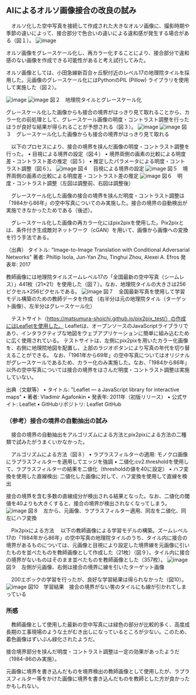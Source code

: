## AIによるオルソ画像接合の改良の試み

　オルソ化した空中写真を接続して作成された大きなオルソ画像に、撮影時期や季節の違いによって、接合部分で色合いの違いによる違和感が発生する場合がある（図１）。
 ![image](https://github.com/user-attachments/assets/9277a2f6-632e-499e-ae57-64417d946b81)

 オルソ画像をグレースケール化し、再カラー化することにより、接合部分で違和感のない画像を作成できる可能性があると考え試行してみた。

 オルソ画像としては、小田急線新百合ヶ丘駅付近のレベル17の地理院タイルを採用した。元画像のグレースケール化にはPythonのPIL (Pillow) ライブラリを使用して実施した（図２）。

![image](https://github.com/user-attachments/assets/48a34dba-3254-43d1-84fc-b5def35b120c)
![image](https://github.com/user-attachments/assets/7f14a3e3-c0af-4f6b-abd5-c7df9d5f9dab)
図２　地理院タイルとグレースケール化

  グレースケール化した画像からも接合の境界がはっきり見て取れることから、カラー化の前処理として、グレースケール画像の明度・コントラスト調整を行ったほうが良好な結果が得られることが予想される（図３）。
![image](https://github.com/user-attachments/assets/575f7ef4-6b28-45ad-80ae-8c5896f95318)
![image](https://github.com/user-attachments/assets/f33fbc20-9429-49fb-a9fb-5bdc1aaf8962)
図３　グレースケール化した画像からも接合の境界がはっきり見て取れる

　以下のプロセスにより、接合の境界を挟んだ画像の明度・コントラスト調整を行った。
    • 目視による境界の設定（図４）
    • 境界両側の画素の比較による明度差・コントラスト差の推定（図５）
    • 推定したパラメータによる明度・コントラスト調整（図６）。
![image](https://github.com/user-attachments/assets/73bed933-a61f-445c-84f5-73526cb96f16)
図４　目視による境界の設定
![image](https://github.com/user-attachments/assets/778b5a8e-f5b0-41b6-b4c8-1ef2798491c3)
図５　境界両側の画素の比較による明度差・コントラスト差の推定
![image](https://github.com/user-attachments/assets/dafb7518-1318-42fd-8ad0-d24bf6c1f04a)
図６　明度・コントラスト調整（左図は調整前、右図は調整後）

　グレースケール化した画像の接合の境界を挟んだ明度・コントラスト調整は「1984から86年」の空中写真についてのみ実施した。接合の境界の自動検出が実施できなかったためである（後述）。

　グレースケール化した画像の再カラー化にはpix2pixを使用した。Pix2pixとは、条件付き生成敵対ネットワーク（cGAN）を用いて、画像から画像への変換を行う手法である。

（出典）
タイトル: "Image-to-Image Translation with Conditional Adversarial Networks"
著者: Phillip Isola, Jun-Yan Zhu, Tinghui Zhou, Alexei A. Efros
発表年: 2017

教師画像には地理院タイルズームレベル17の「全国最新の空中写真（シームレス）」441枚（21×21）を使用した（図７）。なお、地理院タイルの大きさは256ピクセル×256ピクセルである。
![image](https://github.com/user-attachments/assets/59b687f0-e2c9-48ce-9990-617b27c96501)
図７　全国最新写真を使用して学習モデル構築のための教師データを作成
（右半分は元の地理院タイル（ターゲット画像）、左半分はグレースケール化）

　テストサイト（https://matsumura-shoichi.github.io/pix2pix_test/）の作成にはLeafletを使用した。
Leafletは、オープンソースのJavaScriptライブラリであり、インタラクティブな地図をウェブアプリケーションに簡単に組み込むために広く使用されている。
テストサイトは、左側にpix2pixを用いたカラー化画像を、右側に地理院地図を配置し、上部のラジオボタンにより写真の年代を切り替えることができる。
なお、「1961年から69年」の空中写真についてはオリジナルがグレースケールであるため、カラー化のみ実施した。なお、「1984から86年」以外の空中写真については接合の境界をはさんだ明度・コントラスト調整は実施していない。

出典（文献等）
    • タイトル: "Leaflet — a JavaScript library for interactive maps"
    • 著者: Vladimir Agafonkin
    • 発表年: 2011年（初版リリース）
    • 公式サイト: Leaflet
    • GitHubリポジトリ: Leaflet GitHub

### （参考）接合の境界の自動抽出の試み
　接合の境界の自動抽出をアルゴリズムによる方法とpix2pixによる方法の二種類で試みたがうまくいかなかった。

　アルゴリズムによる方法（図８）
    • ラプラスフィルターの適用: モノクロ画像にラプラスフィルターを適用してエッジを強調
    • 二値化:cv2.thresholdを使用して、ラプラスフィルターの結果を二値化（thresholdの値を40に設定）
    • ハフ変換を使用した直線検出: 二値化した画像に対して、ハフ変換を使用して直線を検出

 接合の境界を含む多数の直線成分が検出される結果となった。なお、二値化の閾値を40よりも大きくすると、接合の境界が検出されなくなってしまう。
![image](https://github.com/user-attachments/assets/960786e4-7958-4fcd-af69-a58f144226fc)
図８　左から、元画像、ラプラスフィルター適用、同左を二値化、同左にハフ変換

　Pix2pixによる方法
　以下の教師画像による学習モデルの構築。ズームレベル17の「1984年から86年」の空中写真の地理院タイルのうち、タイル内に接合の境界があるものについては、元画像と目視により設定した境界線を元画像に引いたものを並べたものを教師画像として作成した（21枚）（図９）。タイル内に接合の境界がないものはそのまま並べたものを教師画像とした（357枚）。
![image](https://github.com/user-attachments/assets/7b282437-a202-4c02-af96-a29aaff1793a)
図９　左側が元画像、右側は接合の境界に線を引いたターゲット画像

　200エポックの学習を行ったが、良好な学習結果は得られなかった（図10）。
![image](https://github.com/user-attachments/assets/e8ed354b-87eb-4bb7-8eb1-83f8507a9373)
図10　学習結果　接合の境界がない筈のタイルにも線が引かれてしまっている

### 所感
　教師画像として使用した最新の空中写真には緑色の部分が比較的多く、高度成長期の工事現場のような土がむき出しになっているところが少ない。このため、着色画像はずいぶん緑化されたようだ。

  接合境界部分を挟んだ明度・コントラスト調整は一定の効果があったようだ（1984-86のみ実施）。

  元画像に境界を書き込んだものを境界検出の教師画像として使用したが、ラプラスフィルター等をかけた画像に境界を書き込んだものを教師とした方が良かったかもしれない。
